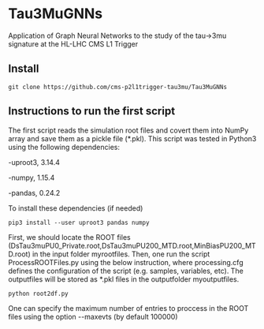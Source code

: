 # Tau3MuGNNs
Application of Graph Neural Networks to the study of the tau->3mu signature at the HL-LHC CMS L1 Trigger

## Install
```
git clone https://github.com/cms-p2l1trigger-tau3mu/Tau3MuGNNs 
````

## Instructions to run the first script
The first script reads the simulation root files and covert them into NumPy array and save them as a pickle file (*.pkl). This script was tested in Python3 using the following dependencies:

-uproot3, 3.14.4

-numpy, 1.15.4

-pandas, 0.24.2

To install these dependencies (if needed)

```
pip3 install --user uproot3 pandas numpy
````

First, we should locate the ROOT files (DsTau3muPU0_Private.root,DsTau3muPU200_MTD.root,MinBiasPU200_MTD.root) in the input folder myrootfiles. Then, one run the script ProcessROOTFiles.py using the below instruction, where processing.cfg defines the configuration of the script (e.g. samples, variables, etc). The outputfiles will be stored as *.pkl files in the outputfolder myoutputfiles.

```
python root2df.py
````
One can specify the maximum number of entries to proccess in the ROOT files using the option --maxevts (by default 100000) 